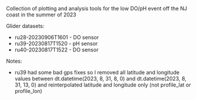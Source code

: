 Collection of plotting and analysis tools for the low DO/pH event off the NJ coast in the summer of 2023

Glider datasets:
- ru28-20230906T1601 - DO sensor
- ru39-20230817T1520 - pH sensor
- ru40-20230817T1522 - DO sensor

Notes:
- ru39 had some bad gps fixes so I removed all latitude and longitude values between dt.datetime(2023, 8, 31, 8, 0) and dt.datetime(2023, 8, 31, 13, 0) and reinterpolated latitude and longitude only (not profile_lat or profile_lon)